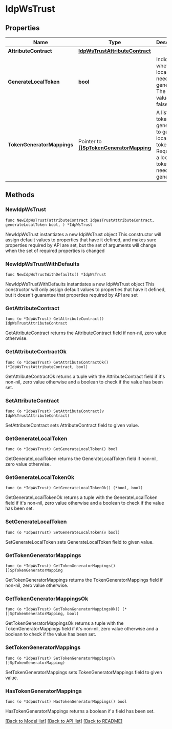 # IdpWsTrust

## Properties

Name | Type | Description | Notes
------------ | ------------- | ------------- | -------------
**AttributeContract** | [**IdpWsTrustAttributeContract**](IdpWsTrustAttributeContract.md) |  | 
**GenerateLocalToken** | **bool** | Indicates whether a local token needs to be generated. The default value is false. | 
**TokenGeneratorMappings** | Pointer to [**[]SpTokenGeneratorMapping**](SpTokenGeneratorMapping.md) | A list of token generators to generate local tokens. Required if a local token needs to be generated. | [optional] 

## Methods

### NewIdpWsTrust

`func NewIdpWsTrust(attributeContract IdpWsTrustAttributeContract, generateLocalToken bool, ) *IdpWsTrust`

NewIdpWsTrust instantiates a new IdpWsTrust object
This constructor will assign default values to properties that have it defined,
and makes sure properties required by API are set, but the set of arguments
will change when the set of required properties is changed

### NewIdpWsTrustWithDefaults

`func NewIdpWsTrustWithDefaults() *IdpWsTrust`

NewIdpWsTrustWithDefaults instantiates a new IdpWsTrust object
This constructor will only assign default values to properties that have it defined,
but it doesn't guarantee that properties required by API are set

### GetAttributeContract

`func (o *IdpWsTrust) GetAttributeContract() IdpWsTrustAttributeContract`

GetAttributeContract returns the AttributeContract field if non-nil, zero value otherwise.

### GetAttributeContractOk

`func (o *IdpWsTrust) GetAttributeContractOk() (*IdpWsTrustAttributeContract, bool)`

GetAttributeContractOk returns a tuple with the AttributeContract field if it's non-nil, zero value otherwise
and a boolean to check if the value has been set.

### SetAttributeContract

`func (o *IdpWsTrust) SetAttributeContract(v IdpWsTrustAttributeContract)`

SetAttributeContract sets AttributeContract field to given value.


### GetGenerateLocalToken

`func (o *IdpWsTrust) GetGenerateLocalToken() bool`

GetGenerateLocalToken returns the GenerateLocalToken field if non-nil, zero value otherwise.

### GetGenerateLocalTokenOk

`func (o *IdpWsTrust) GetGenerateLocalTokenOk() (*bool, bool)`

GetGenerateLocalTokenOk returns a tuple with the GenerateLocalToken field if it's non-nil, zero value otherwise
and a boolean to check if the value has been set.

### SetGenerateLocalToken

`func (o *IdpWsTrust) SetGenerateLocalToken(v bool)`

SetGenerateLocalToken sets GenerateLocalToken field to given value.


### GetTokenGeneratorMappings

`func (o *IdpWsTrust) GetTokenGeneratorMappings() []SpTokenGeneratorMapping`

GetTokenGeneratorMappings returns the TokenGeneratorMappings field if non-nil, zero value otherwise.

### GetTokenGeneratorMappingsOk

`func (o *IdpWsTrust) GetTokenGeneratorMappingsOk() (*[]SpTokenGeneratorMapping, bool)`

GetTokenGeneratorMappingsOk returns a tuple with the TokenGeneratorMappings field if it's non-nil, zero value otherwise
and a boolean to check if the value has been set.

### SetTokenGeneratorMappings

`func (o *IdpWsTrust) SetTokenGeneratorMappings(v []SpTokenGeneratorMapping)`

SetTokenGeneratorMappings sets TokenGeneratorMappings field to given value.

### HasTokenGeneratorMappings

`func (o *IdpWsTrust) HasTokenGeneratorMappings() bool`

HasTokenGeneratorMappings returns a boolean if a field has been set.


[[Back to Model list]](../README.md#documentation-for-models) [[Back to API list]](../README.md#documentation-for-api-endpoints) [[Back to README]](../README.md)


